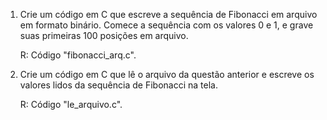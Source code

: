 1. Crie um código em C que escreve a sequência de Fibonacci em arquivo em formato binário. Comece a sequência com os valores 0 e 1, e grave suas primeiras 100 posições em arquivo.

	R: Código "fibonacci_arq.c".

2. Crie um código em C que lê o arquivo da questão anterior e escreve os valores lidos da sequência de Fibonacci na tela.
	
	R: Código "le_arquivo.c".
